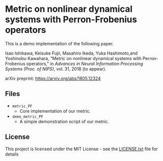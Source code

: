 # Metric on nonlinear dynamical systems with Perron-Frobenius operators
This is a demo implementation of the following paper.

Isao Ishikawa, Keisuke Fujii, Masahiro Ikeda, Yuka Hashimoto,and Yoshinobu Kawahara, "Metric on nonlinear dynamical systems with Perron-Frobenius operators," in *Advances in Neural Information Processing Systems (Proc. of NIPS)*, vol. 31, 2018 (to appear).



arXiv preprint: <https://arxiv.org/abs/1805.12324>


## Files

* `metric_PF`
	- Core implementation of our metric.
* `demo_metric_PF`
	- A simple demonstration script of our metric. 


## License

This project is licensed under the MIT License - see the [LICENSE.txt](LICENSE.txt) file for details
